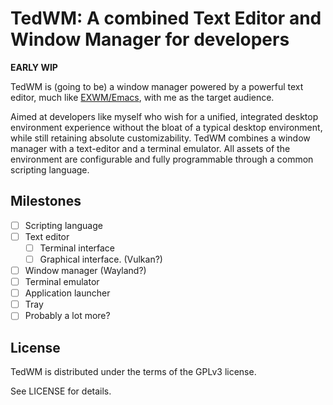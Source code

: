 # TedWM: A combined Text Editor and Window Manager for developers

**EARLY WIP**

TedWM is (going to be) a window manager powered by a powerful text editor,
much like [EXWM/Emacs](https://github.com/ch11ng/exwm), with me as the target audience.

Aimed at developers like myself who wish for a unified, integrated desktop environment experience
without the bloat of a typical desktop environment, while still retaining absolute
customizability. TedWM combines a window manager with a text-editor and a terminal emulator.
All assets of the environment are configurable and fully programmable through a common scripting language.

## Milestones

- [ ] Scripting language
- [ ] Text editor
  - [ ] Terminal interface
  - [ ] Graphical interface. (Vulkan?)
- [ ] Window manager (Wayland?)
- [ ] Terminal emulator
- [ ] Application launcher
- [ ] Tray
- [ ] Probably a lot more?

## License

TedWM is distributed under the terms of the GPLv3 license.

See LICENSE for details.
